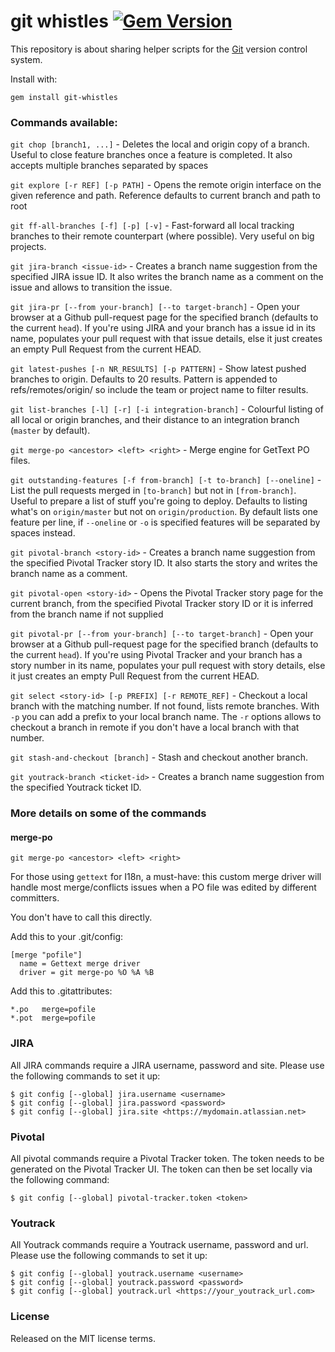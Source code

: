 git whistles [![Gem Version](https://badge.fury.io/rb/git-whistles.png)](http://badge.fury.io/rb/git-whistles)
=====

This repository is about sharing helper scripts for the [Git](http://git-scm.com/) version control system.

Install with:

    gem install git-whistles

### Commands available:

`git chop [branch1, ...]` - Deletes the local and origin copy of a branch. Useful to close feature branches once a feature is completed. It also accepts multiple branches separated by spaces

`git explore [-r REF] [-p PATH]` - Opens the remote origin interface on the given reference and path. Reference defaults to current branch and path to root

`git ff-all-branches [-f] [-p] [-v]` - Fast-forward all local tracking branches to their remote counterpart (where possible). Very useful on big projects.

`git jira-branch <issue-id>` - Creates a branch name suggestion from the specified JIRA issue ID. It also writes the branch name as a comment on the issue and allows to transition the issue.

`git jira-pr [--from your-branch] [--to target-branch]` - Open your browser at a Github pull-request page for the specified branch (defaults to the current `head`). If you're using JIRA and your branch has a issue id in its name, populates your pull request with that issue details, else it just creates an empty Pull Request from the current HEAD.

`git latest-pushes [-n NR_RESULTS] [-p PATTERN]` - Show latest pushed branches to origin. Defaults to 20 results. Pattern is appended to refs/remotes/origin/ so include the team or project name to filter results.

`git list-branches [-l] [-r] [-i integration-branch]` - Colourful listing of all local or origin branches, and their distance to an integration branch (`master` by default).

`git merge-po <ancestor> <left> <right>` - Merge engine for GetText PO files.

`git outstanding-features [-f from-branch] [-t to-branch] [--oneline]` - List the pull requests merged in `[to-branch]` but not in `[from-branch]`. Useful to prepare a list of stuff you're going to deploy. Defaults to listing what's on `origin/master` but not on `origin/production`. By default lists one feature per line, if `--oneline` or `-o` is specified features will be separated by spaces instead.

`git pivotal-branch <story-id>` - Creates a branch name suggestion from the specified Pivotal Tracker story ID. It also starts the story and writes the branch name as a comment.

`git pivotal-open <story-id>` - Opens the Pivotal Tracker story page for the current branch, from the specified Pivotal Tracker story ID or it is inferred from the branch name if not supplied

`git pivotal-pr [--from your-branch] [--to target-branch]` - Open your browser at a Github pull-request page for the specified branch (defaults to the current `head`). If you're using Pivotal Tracker and your branch has a story number in its name, populates your pull request with story details, else it just creates an empty Pull Request from the current HEAD.

`git select <story-id> [-p PREFIX] [-r REMOTE_REF]` - Checkout a local branch with the matching number. If not found, lists remote branches. With `-p` you can add a prefix to your local branch name. The `-r` options allows to checkout a branch in remote if you don't have a local branch with that number.

`git stash-and-checkout [branch]` - Stash and checkout another branch.

`git youtrack-branch <ticket-id>` - Creates a branch name suggestion from the specified Youtrack ticket ID. 

### More details on some of the commands

#### merge-po

`git merge-po <ancestor> <left> <right>`

For those using `gettext` for I18n, a must-have: this custom merge driver 
will handle most merge/conflicts issues when a PO file was edited by different
committers.

You don't have to call this directly.

Add this to your .git/config:

    [merge "pofile"]
      name = Gettext merge driver
      driver = git merge-po %O %A %B

Add this to .gitattributes:

    *.po   merge=pofile
    *.pot  merge=pofile

### JIRA

All JIRA commands require a JIRA username, password and site. Please use the following commands
to set it up:

```
$ git config [--global] jira.username <username>
$ git config [--global] jira.password <password>
$ git config [--global] jira.site <https://mydomain.atlassian.net>
```

### Pivotal

All pivotal commands require a Pivotal Tracker token. The token needs to be generated on
the Pivotal Tracker UI. The token can then be set locally via the following command:

```
$ git config [--global] pivotal-tracker.token <token>
```

### Youtrack

All Youtrack commands require a Youtrack username, password and url. Please use the following commands to set it up:

```
$ git config [--global] youtrack.username <username>
$ git config [--global] youtrack.password <password>
$ git config [--global] youtrack.url <https://your_youtrack_url.com>
```

### License

Released on the MIT license terms.
